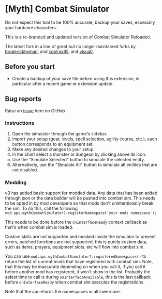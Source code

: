 # [Myth] Combat Simulator

Do not expect this tool to be 100% accurate, backup your saves, especially your hardcore characters.

This is a re-branded and updated version of Combat Simulator Reloaded.

The latest fork in a line of great but no longer maintained forks by [broderickhyman](https://github.com/broderickhyman/Melvor-Idle-Combat-Simulator-Reloaded), and [coolrox95](https://github.com/coolrox95/Melvor-Idle-Combat-Simulator), and [visua0](https://github.com/visua0/Melvor-Idle-Combat-Simulator-Reloaded).

## Before you start
- Create a backup of your save file before using this extension, in particular after a recent game or extension update.

## Bug reports
Raise an [issue](https://github.com/mythridium/combat-simulator/issues) here on GitHub

### Instructions
1. Open the simulator through the game's sidebar.
2. Import your setup (gear, levels, spell selection, agility course, etc.), each button corresponds to an equipment set.
3. Make any desired changes to your setup.
4. In the chart select a monster or dungeon by clicking above its icon.
5. Use the "Simulate Selected" button to simulate the selected entity.
6. Alternatively, use the "Simulate All" button to simulate all entities that are not disabled.

### Modding
v3 has added basic support for modded data. Any data that has been added through json or the data builder will be pushed into combat sim. This needs to be opted in by mod developers so that mods don't unintentionally break the sim. To do this, call the following `mod.api.mythCombatSimulator?.registerNamespace('your mods namespace');`

This needs to be done before the `onInterfaceReady` context callback as that's when combat sim is loaded.

Custom skills are not supported and mocked inside the simulator to prevent errors, patched functions are not supported, this is purely custom data, such as items, prayers, equipment slots, etc will flow into combat sim.

You can use `mod.api.mythCombatSimulator?.registeredNamespaces()` to return the list of current mods that have registered with combat sim. Note, that this may be inaccurate depending on when you call it, if you call it before another mod has registered, it won't show in the list. Probably the safest time to call is during `onInterfaceAvailable`, this is the last callback before `onInterfaceReady` when combat sim executes the registrations.

Note that the api returns the namespaces in all lowercase.
